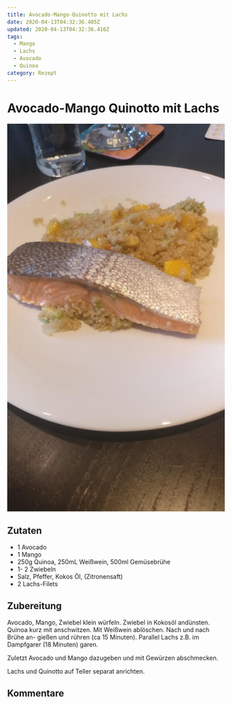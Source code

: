 ```yaml
---
title: Avocado-Mango-Quinotto mit Lachs
date: 2020-04-13T04:32:36.405Z
updated: 2020-04-13T04:32:36.416Z
tags:
  - Mango
  - Lachs
  - Avocado
  - Quinoa
category: Rezept
---
```

# Avocado-Mango Quinotto mit Lachs

![Avocado Mango Quinotto mit Lachs Bild](./avocado-mango-quinotto-lachs-1.jpg)

## Zutaten

* 1 Avocado
* 1 Mango 
* 250g Quinoa, 250mL Weißwein, 500ml Gemüsebrühe
* 1- 2 Zwiebeln 
* Salz, Pfeffer, Kokos Öl, (Zitronensaft)
* 2 Lachs-Filets

## Zubereitung

Avocado, Mango, Zwiebel klein würfeln. Zwiebel in Kokosöl andünsten. Quinoa kurz mit anschwitzen. Mit Weißwein ablöschen. Nach und nach Brühe an- gießen und rühren (ca 15 Minuten). Parallel Lachs z.B. im Dampfgarer (18  Minuten) garen. 

Zuletzt Avocado und Mango dazugeben und mit Ge­würzen abschmecken. 

Lachs und Quinotto auf Teller separat anrichten. 

## Kommentare

<script src="https://utteranc.es/client.js"
        repo="stewit/blauekladde"
        issue-term="pathname"
        theme="github-light"
        crossorigin="anonymous"
        async>
</script>